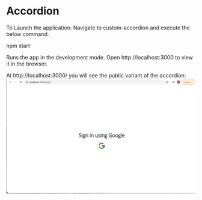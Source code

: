 # Accordion

To Launch the application: Navigate to custom-accordion and execute the below command.

npm start

Runs the app in the development mode.
Open http://localhost:3000 to view it in the browser.

At http://localhost:3000/ you will see the public variant of the accordion:
![Alt text](/acc-images/login-page.png?raw=true "Login Page")


